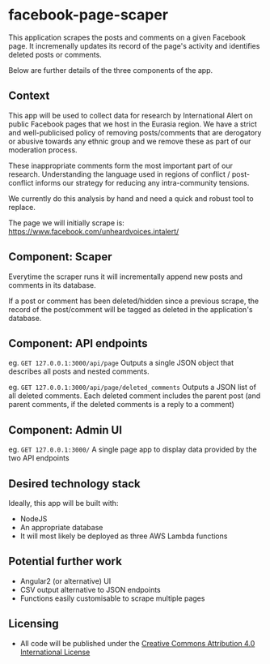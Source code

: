 # facebook-page-scaper
This application scrapes the posts and comments on a given Facebook page. It incremenally updates its record of the page's activity and identifies deleted posts or comments.

Below are further details of the three components of the app. 

## Context
This app will be used to collect data for research by International Alert on public Facebook pages that we host in the Eurasia region. We have a strict and well-publicised policy of removing posts/comments that are derogatory or abusive towards any ethnic group and we remove these as part of our moderation process. 

These inappropriate comments form the most important part of our research. Understanding the language used in regions of conflict / post-conflict informs our strategy for reducing any intra-community tensions.

We currently do this analysis by hand and need a quick and robust tool to replace.

The page we will initially scrape is: https://www.facebook.com/unheardvoices.intalert/

## Component: Scaper
Everytime the scraper runs it will incrementally append new posts and comments in its database. 

If a post or comment has been deleted/hidden since a previous scrape, the record of the post/comment will be tagged as deleted in the application's database.

## Component: API endpoints

eg. `GET 127.0.0.1:3000/api/page` 
Outputs a single JSON object that describes all posts and nested comments.

eg. `GET 127.0.0.1:3000/api/page/deleted_comments`
Outputs a JSON list of all deleted comments. Each deleted comment includes the parent post (and parent comments, if the deleted comments is a reply to a comment)

## Component: Admin UI
eg. `GET 127.0.0.1:3000/`
A single page app to display data provided by the two API endpoints

## Desired technology stack
Ideally, this app will be built with:
- NodeJS
- An appropriate database
- It will most likely be deployed as three AWS Lambda functions

## Potential further work
- Angular2 (or alternative) UI
- CSV output alternative to JSON endpoints
- Functions easily customisable to scrape multiple pages

## Licensing
- All code will be published under the [Creative Commons Attribution 4.0 International License](https://creativecommons.org/licenses/by/4.0/)
